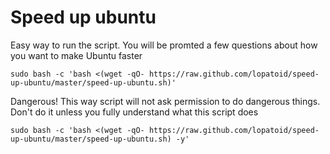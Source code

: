 # Speed up ubuntu


Easy way to run the script. You will be promted a few questions about how you want to make Ubuntu faster

`sudo bash -c 'bash <(wget -qO- https://raw.github.com/lopatoid/speed-up-ubuntu/master/speed-up-ubuntu.sh)'`

Dangerous! This way script will not ask permission to do dangerous things. Don't do it unless you fully understand what this script does

`sudo bash -c 'bash <(wget -qO- https://raw.github.com/lopatoid/speed-up-ubuntu/master/speed-up-ubuntu.sh) -y'`
